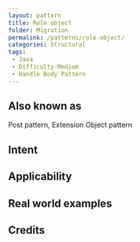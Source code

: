 ```yaml
---
layout: pattern
title: Role object
folder: Migration
permalink: /patterns/role-object/
categories: Structural
tags:
 - Java
 - Difficulty-Medium
 - Handle Body Pattern
---
```


## Also known as
Post pattern, Extension Object pattern

## Intent

## Applicability

## Real world examples

## Credits
